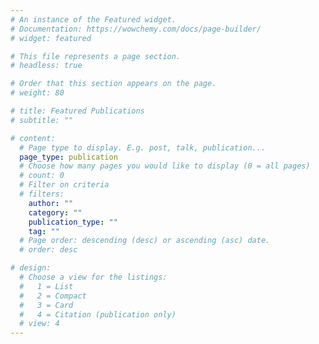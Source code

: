 ```yaml
---
# An instance of the Featured widget.
# Documentation: https://wowchemy.com/docs/page-builder/
# widget: featured

# This file represents a page section.
# headless: true

# Order that this section appears on the page.
# weight: 80

# title: Featured Publications
# subtitle: ""

# content:
  # Page type to display. E.g. post, talk, publication...
  page_type: publication
  # Choose how many pages you would like to display (0 = all pages)
  # count: 0
  # Filter on criteria
  # filters:
    author: ""
    category: ""
    publication_type: ""
    tag: ""
  # Page order: descending (desc) or ascending (asc) date.
  # order: desc

# design:
  # Choose a view for the listings:
  #   1 = List
  #   2 = Compact
  #   3 = Card
  #   4 = Citation (publication only)
  # view: 4
---
```

